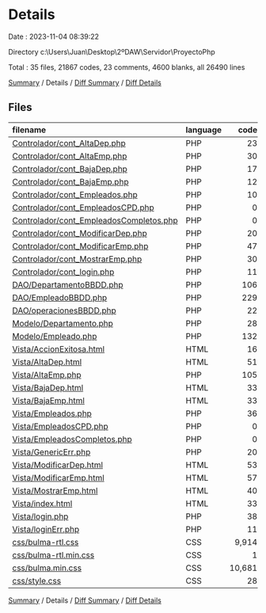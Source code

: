 # Details

Date : 2023-11-04 08:39:22

Directory c:\\Users\\Juan\\Desktop\\2ºDAW\\Servidor\\ProyectoPhp

Total : 35 files,  21867 codes, 23 comments, 4600 blanks, all 26490 lines

[Summary](results.md) / Details / [Diff Summary](diff.md) / [Diff Details](diff-details.md)

## Files
| filename | language | code | comment | blank | total |
| :--- | :--- | ---: | ---: | ---: | ---: |
| [Controlador/cont_AltaDep.php](/Controlador/cont_AltaDep.php) | PHP | 23 | 0 | 7 | 30 |
| [Controlador/cont_AltaEmp.php](/Controlador/cont_AltaEmp.php) | PHP | 30 | 0 | 3 | 33 |
| [Controlador/cont_BajaDep.php](/Controlador/cont_BajaDep.php) | PHP | 17 | 2 | 5 | 24 |
| [Controlador/cont_BajaEmp.php](/Controlador/cont_BajaEmp.php) | PHP | 12 | 0 | 5 | 17 |
| [Controlador/cont_Empleados.php](/Controlador/cont_Empleados.php) | PHP | 10 | 0 | 6 | 16 |
| [Controlador/cont_EmpleadosCPD.php](/Controlador/cont_EmpleadosCPD.php) | PHP | 0 | 0 | 1 | 1 |
| [Controlador/cont_EmpleadosCompletos.php](/Controlador/cont_EmpleadosCompletos.php) | PHP | 0 | 0 | 1 | 1 |
| [Controlador/cont_ModificarDep.php](/Controlador/cont_ModificarDep.php) | PHP | 20 | 0 | 7 | 27 |
| [Controlador/cont_ModificarEmp.php](/Controlador/cont_ModificarEmp.php) | PHP | 47 | 3 | 13 | 63 |
| [Controlador/cont_MostrarEmp.php](/Controlador/cont_MostrarEmp.php) | PHP | 30 | 0 | 5 | 35 |
| [Controlador/cont_login.php](/Controlador/cont_login.php) | PHP | 11 | 0 | 8 | 19 |
| [DAO/DepartamentoBBDD.php](/DAO/DepartamentoBBDD.php) | PHP | 106 | 3 | 33 | 142 |
| [DAO/EmpleadoBBDD.php](/DAO/EmpleadoBBDD.php) | PHP | 229 | 0 | 54 | 283 |
| [DAO/operacionesBBDD.php](/DAO/operacionesBBDD.php) | PHP | 22 | 0 | 3 | 25 |
| [Modelo/Departamento.php](/Modelo/Departamento.php) | PHP | 28 | 0 | 23 | 51 |
| [Modelo/Empleado.php](/Modelo/Empleado.php) | PHP | 132 | 0 | 24 | 156 |
| [Vista/AccionExitosa.html](/Vista/AccionExitosa.html) | HTML | 16 | 0 | 0 | 16 |
| [Vista/AltaDep.html](/Vista/AltaDep.html) | HTML | 51 | 0 | 9 | 60 |
| [Vista/AltaEmp.php](/Vista/AltaEmp.php) | PHP | 105 | 0 | 17 | 122 |
| [Vista/BajaDep.html](/Vista/BajaDep.html) | HTML | 33 | 0 | 3 | 36 |
| [Vista/BajaEmp.html](/Vista/BajaEmp.html) | HTML | 33 | 0 | 3 | 36 |
| [Vista/Empleados.php](/Vista/Empleados.php) | PHP | 36 | 0 | 6 | 42 |
| [Vista/EmpleadosCPD.php](/Vista/EmpleadosCPD.php) | PHP | 0 | 0 | 1 | 1 |
| [Vista/EmpleadosCompletos.php](/Vista/EmpleadosCompletos.php) | PHP | 0 | 0 | 1 | 1 |
| [Vista/GenericErr.php](/Vista/GenericErr.php) | PHP | 20 | 0 | 0 | 20 |
| [Vista/ModificarDep.html](/Vista/ModificarDep.html) | HTML | 53 | 0 | 8 | 61 |
| [Vista/ModificarEmp.html](/Vista/ModificarEmp.html) | HTML | 57 | 0 | 9 | 66 |
| [Vista/MostrarEmp.html](/Vista/MostrarEmp.html) | HTML | 40 | 2 | 12 | 54 |
| [Vista/index.html](/Vista/index.html) | HTML | 33 | 0 | 6 | 39 |
| [Vista/login.php](/Vista/login.php) | PHP | 38 | 0 | 8 | 46 |
| [Vista/loginErr.php](/Vista/loginErr.php) | PHP | 11 | 0 | 1 | 12 |
| [css/bulma-rtl.css](/css/bulma-rtl.css) | CSS | 9,914 | 11 | 1,926 | 11,851 |
| [css/bulma-rtl.min.css](/css/bulma-rtl.min.css) | CSS | 1 | 0 | 0 | 1 |
| [css/bulma.min.css](/css/bulma.min.css) | CSS | 10,681 | 2 | 2,385 | 13,068 |
| [css/style.css](/css/style.css) | CSS | 28 | 0 | 7 | 35 |

[Summary](results.md) / Details / [Diff Summary](diff.md) / [Diff Details](diff-details.md)